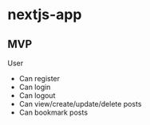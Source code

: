 # nextjs-app

## MVP

User
- Can register
- Can login
- Can logout
- Can view/create/update/delete posts
- Can bookmark posts
